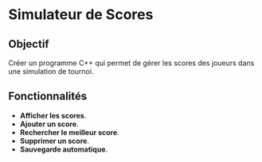 # Simulateur de Scores

## Objectif
Créer un programme C++ qui permet de gérer les scores des joueurs dans une simulation de tournoi.

## Fonctionnalités

- **Afficher les scores**.
- **Ajouter un score**.
- **Rechercher le meilleur score**.
- **Supprimer un score**.
- **Sauvegarde automatique**.

